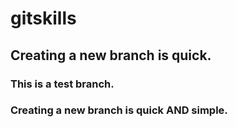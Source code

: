 # gitskills
## Creating a new branch is quick.
### This is a test branch.
### Creating a new branch is quick AND simple.
